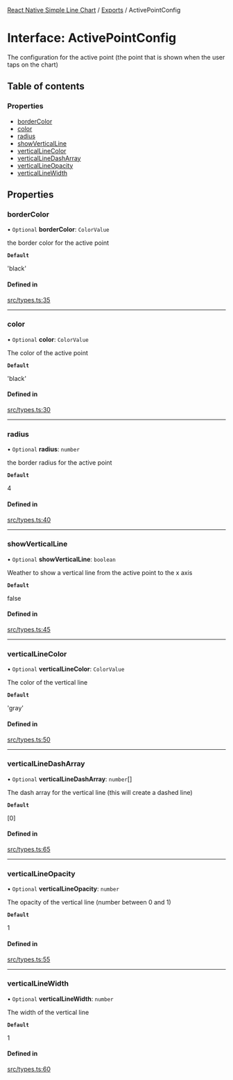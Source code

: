 [React Native Simple Line Chart](../README.md) / [Exports](../modules.md) / ActivePointConfig

# Interface: ActivePointConfig

The configuration for the active point (the point that is shown when the user taps on the chart)

## Table of contents

### Properties

- [borderColor](ActivePointConfig.md#bordercolor)
- [color](ActivePointConfig.md#color)
- [radius](ActivePointConfig.md#radius)
- [showVerticalLine](ActivePointConfig.md#showverticalline)
- [verticalLineColor](ActivePointConfig.md#verticallinecolor)
- [verticalLineDashArray](ActivePointConfig.md#verticallinedasharray)
- [verticalLineOpacity](ActivePointConfig.md#verticallineopacity)
- [verticalLineWidth](ActivePointConfig.md#verticallinewidth)

## Properties

### borderColor

• `Optional` **borderColor**: `ColorValue`

the border color for the active point

**`Default`**

'black'

#### Defined in

[src/types.ts:35](https://github.com/Malaa-tech/react-native-simple-line-chart/blob/a945a45/src/types.ts#L35)

___

### color

• `Optional` **color**: `ColorValue`

The color of the active point

**`Default`**

'black'

#### Defined in

[src/types.ts:30](https://github.com/Malaa-tech/react-native-simple-line-chart/blob/a945a45/src/types.ts#L30)

___

### radius

• `Optional` **radius**: `number`

the border radius for the active point

**`Default`**

4

#### Defined in

[src/types.ts:40](https://github.com/Malaa-tech/react-native-simple-line-chart/blob/a945a45/src/types.ts#L40)

___

### showVerticalLine

• `Optional` **showVerticalLine**: `boolean`

Weather to show a vertical line from the active point to the x axis

**`Default`**

false

#### Defined in

[src/types.ts:45](https://github.com/Malaa-tech/react-native-simple-line-chart/blob/a945a45/src/types.ts#L45)

___

### verticalLineColor

• `Optional` **verticalLineColor**: `ColorValue`

The color of the vertical line

**`Default`**

'gray'

#### Defined in

[src/types.ts:50](https://github.com/Malaa-tech/react-native-simple-line-chart/blob/a945a45/src/types.ts#L50)

___

### verticalLineDashArray

• `Optional` **verticalLineDashArray**: `number`[]

The dash array for the vertical line (this will create a dashed line)

**`Default`**

[0]

#### Defined in

[src/types.ts:65](https://github.com/Malaa-tech/react-native-simple-line-chart/blob/a945a45/src/types.ts#L65)

___

### verticalLineOpacity

• `Optional` **verticalLineOpacity**: `number`

The opacity of the vertical line (number between 0 and 1)

**`Default`**

1

#### Defined in

[src/types.ts:55](https://github.com/Malaa-tech/react-native-simple-line-chart/blob/a945a45/src/types.ts#L55)

___

### verticalLineWidth

• `Optional` **verticalLineWidth**: `number`

The width of the vertical line

**`Default`**

1

#### Defined in

[src/types.ts:60](https://github.com/Malaa-tech/react-native-simple-line-chart/blob/a945a45/src/types.ts#L60)
